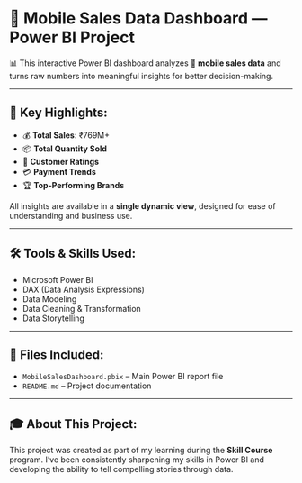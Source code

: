 # 🚀 Mobile Sales Data Dashboard — Power BI Project

📊 This interactive Power BI dashboard analyzes 📱 **mobile sales data** and turns raw numbers into meaningful insights for better decision-making.

---

## 📌 Key Highlights:

- 💰 **Total Sales**: ₹769M+
- 📦 **Total Quantity Sold**
- 🌟 **Customer Ratings**
- 💳 **Payment Trends**
- 🏆 **Top-Performing Brands**

All insights are available in a **single dynamic view**, designed for ease of understanding and business use.

---

## 🛠 Tools & Skills Used:

- Microsoft Power BI  
- DAX (Data Analysis Expressions)  
- Data Modeling  
- Data Cleaning & Transformation  
- Data Storytelling  

---

## 📁 Files Included:

- `MobileSalesDashboard.pbix` – Main Power BI report file
- `README.md` – Project documentation

---

## 🎓 About This Project:

This project was created as part of my learning during the **Skill Course** program. I’ve been consistently sharpening my skills in Power BI and developing the ability to tell compelling stories through data.
  
